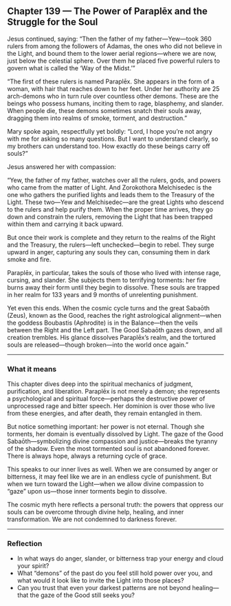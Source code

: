 ## Chapter 139 — The Power of Paraplēx and the Struggle for the Soul

Jesus continued, saying: “Then the father of my father—Yew—took 360 rulers from among the followers of Adamas, the ones who did not believe in the Light, and bound them to the lower aerial regions—where we are now, just below the celestial sphere. Over them he placed five powerful rulers to govern what is called the ‘Way of the Midst.’”

“The first of these rulers is named Paraplēx. She appears in the form of a woman, with hair that reaches down to her feet. Under her authority are 25 arch-demons who in turn rule over countless other demons. These are the beings who possess humans, inciting them to rage, blasphemy, and slander. When people die, these demons sometimes snatch their souls away, dragging them into realms of smoke, torment, and destruction.”

Mary spoke again, respectfully yet boldly: “Lord, I hope you’re not angry with me for asking so many questions. But I want to understand clearly, so my brothers can understand too. How exactly do these beings carry off souls?”

Jesus answered her with compassion:

“Yew, the father of my father, watches over all the rulers, gods, and powers who came from the matter of Light. And Zorokothora Melchisedec is the one who gathers the purified lights and leads them to the Treasury of the Light. These two—Yew and Melchisedec—are the great Lights who descend to the rulers and help purify them. When the proper time arrives, they go down and constrain the rulers, removing the Light that has been trapped within them and carrying it back upward.

But once their work is complete and they return to the realms of the Right and the Treasury, the rulers—left unchecked—begin to rebel. They surge upward in anger, capturing any souls they can, consuming them in dark smoke and fire.

Paraplēx, in particular, takes the souls of those who lived with intense rage, cursing, and slander. She subjects them to terrifying torments: her fire burns away their form until they begin to dissolve. These souls are trapped in her realm for 133 years and 9 months of unrelenting punishment.

Yet even this ends. When the cosmic cycle turns and the great Sabaōth (Zeus), known as the Good, reaches the right astrological alignment—when the goddess Boubastis (Aphrodite) is in the Balance—then the veils between the Right and the Left part. The Good Sabaōth gazes down, and all creation trembles. His glance dissolves Paraplēx’s realm, and the tortured souls are released—though broken—into the world once again.”

---

### What it means

This chapter dives deep into the spiritual mechanics of judgment, purification, and liberation. Paraplēx is not merely a demon; she represents a psychological and spiritual force—perhaps the destructive power of unprocessed rage and bitter speech. Her dominion is over those who live from these energies, and after death, they remain entangled in them.

But notice something important: her power is not eternal. Though she torments, her domain is eventually dissolved by Light. The gaze of the Good Sabaōth—symbolizing divine compassion and justice—breaks the tyranny of the shadow. Even the most tormented soul is not abandoned forever. There is always hope, always a returning cycle of grace.

This speaks to our inner lives as well. When we are consumed by anger or bitterness, it may feel like we are in an endless cycle of punishment. But when we turn toward the Light—when we allow divine compassion to “gaze” upon us—those inner torments begin to dissolve.

The cosmic myth here reflects a personal truth: the powers that oppress our souls can be overcome through divine help, healing, and inner transformation. We are not condemned to darkness forever.

---

### Reflection

* In what ways do anger, slander, or bitterness trap your energy and cloud your spirit?
* What “demons” of the past do you feel still hold power over you, and what would it look like to invite the Light into those places?
* Can you trust that even your darkest patterns are not beyond healing—that the gaze of the Good still seeks you?
